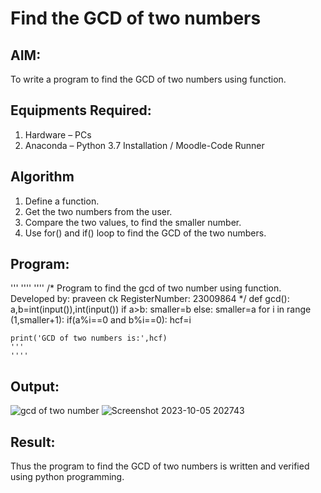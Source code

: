 # Find the GCD of two numbers

## AIM:
To write a program to find the GCD of two numbers using function.

## Equipments Required:
1. Hardware – PCs
2. Anaconda – Python 3.7 Installation / Moodle-Code Runner

## Algorithm
1. Define a function.
2. Get the two numbers from the user.
3. Compare the two values, to find the smaller number.
4. Use for() and if() loop to find the GCD of the two numbers.

## Program:
'''
''''
''''
/*
Program to find the gcd of two number using function.
Developed by: praveen ck
RegisterNumber:  23009864
*/
def gcd():
    a,b=int(input()),int(input())
    if a>b:
        smaller=b
    else:
        smaller=a
    for i in range (1,smaller+1):
        if(a%i==0 and b%i==0):
            hcf=i
        
    print('GCD of two numbers is:',hcf)
    '''
    ''''


## Output:
![gcd of two number](gcd.png)
![Screenshot 2023-10-05 202743](https://github.com/praveenck23009864/GCD-of-two-numbers/assets/141472050/0b0f2350-b92f-4025-88c9-f41bf7b2b808)




## Result:
Thus the program to find the GCD of two numbers is written and verified using python programming.
